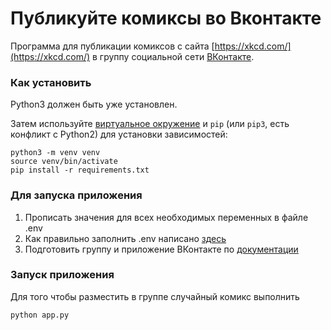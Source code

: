 # Публикуйте комиксы во Вконтакте

Программа для публикации комиксов с сайта [https://xkcd.com/](https://xkcd.com/) в группу социальной сети [ВКонтакте](https://vk.com).

### Как установить

Python3 должен быть уже установлен.

Затем используйте [виртуальное окружение](https://docs.python.org/3/library/venv.html) и `pip` (или `pip3`, есть конфликт с Python2) для установки зависимостей:
```
python3 -m venv venv
source venv/bin/activate
pip install -r requirements.txt
```

### Для запуска приложения

1. Прописать значения для всех необходимых переменных в файле .env
2. Как правильно заполнить .env написано [здесь](https://pypi.org/project/python-dotenv/0.9.1/#usages)
3. Подготовить группу и приложение ВКонтакте по [документации](https://vk.com/dev)

### Запуск приложения

Для того чтобы разместить в группе случайный комикс выполнить

```
python app.py
```

